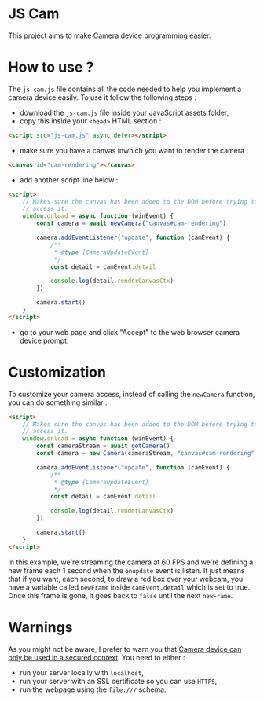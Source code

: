 # JS Cam

This project aims to make Camera device programming easier.

# How to use ?

The `js-cam.js` file contains all the code needed to help you implement a camera device easily. To use it follow the following steps :

-   download the `js-cam.js` file inside your JavaScript assets folder,
-   copy this inside your `<head>` HTML section :

```html
<script src="js-cam.js" async defer></script>
```

-   make sure you have a canvas inwhich you want to render the camera :

```html
<canvas id="cam-rendering"></canvas>
```

-   add another script line below :

```html
<script>
    // Makes sure the canvas has been added to the DOM before trying to
    // access it.
    window.onload = async function (winEvent) {
        const camera = await newCamera("canvas#cam-rendering")

        camera.addEventListener("update", function (camEvent) {
            /**
             * @type {CameraUpdateEvent}
             */
            const detail = camEvent.detail

            console.log(detail.renderCanvasCtx)
        })

        camera.start()
    }
</script>
```

-   go to your web page and click "Accept" to the web browser camera device prompt.

# Customization
To customize your camera access, instead of calling the `newCamera` function, you can do something similar :
```html
<script>
    // Makes sure the canvas has been added to the DOM before trying to
    // access it.
    window.onload = async function (winEvent) {
        const cameraStream = await getCamera()
        const camera = new Camera(cameraStream, "canvas#cam-rendering", 60, 1000 / 1)

        camera.addEventListener("update", function (camEvent) {
            /**
             * @type {CameraUpdateEvent}
             */
            const detail = camEvent.detail

            console.log(detail.renderCanvasCtx)
        })

        camera.start()
    }
</script>
```

In this example, we're streaming the camera at 60 FPS and we're defining a new frame each 1 second when the `onupdate` event is listen. It just means that if you want,
each second, to draw a red box over your webcam, you have a variable called `newFrame` inside `camEvent.detail` which is set to true. Once this frame is gone, it goes
back to `false` until the next `newFrame`.

# Warnings
As you might not be aware, I prefer to warn you that [Camera device can only be used in a secured context](https://developer.mozilla.org/en-US/docs/Web/API/MediaDevices/getUserMedia). You need to either :
-   run your server locally with `localhost`,
-   run your server with an SSL certificate so you can use `HTTPS`,
-   run the webpage using the `file:///` schema.
